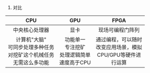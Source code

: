 1. 对比

|CPU|GPU|FPGA|
|:-:|:-:|:-:|
|中央核心处理器|显卡|现场可编程门阵列|
|计算机"大脑"<br>可同步处理多种任务<br>对挖矿这个机械任务<br>无需这么多功能|功能单一<br>专注挖矿<br>处理逻辑简单<br>速度高于CPU|通过编程，可以随时<br>改变应用场景，模拟<br>CPU/GPU等硬件进<br>行运算|

